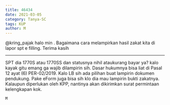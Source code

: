 ```yaml
---
title: 46434
date: 2021-03-05
category: Tanya-SC
tags: KUP
author: M
---
```


@kring_pajak halo min . Bagaimana cara melampirkan hasil zakat kita di lapor spt e filling. Terima kasih

---

SPT dia 1770S atau 1770SS dan statusnya nihil ataukurang bayar ya? kalo kayak gitu emang ga wajib dilampirin sih. Dasar hukumnya bisa liat di Pasal 12 ayat (6) PER-02/2019. Kalo LB sih ada pilihan buat lampirin dokumen pendukung. Pake eForm juga bisa sih klo dia mau lampirin bukti zakatnya. Kalaupun diperlukan oleh KPP, nantinya akan dikirimkan surat permintaan kelengkapan kok.

`M`
